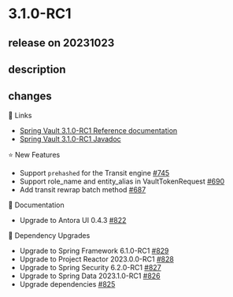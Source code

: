 # 3.1.0-RC1

## release on 20231023

## description

## changes

📗 Links

* <a href="https://docs.spring.io/spring-vault/reference/" rel="nofollow">Spring Vault 3.1.0-RC1 Reference documentation</a>
* <a href="https://docs.spring.io/spring-vault/docs/3.1.0-RC1/api" rel="nofollow">Spring Vault 3.1.0-RC1 Javadoc</a>

⭐ New Features

* Support <code>prehashed</code> for the Transit engine <a href="https://github.com/spring-projects/spring-vault/issues/745" data-hovercard-type="issue" data-hovercard-url="/spring-projects/spring-vault/issues/745/hovercard">#745</a>
* Support role_name and entity_alias in VaultTokenRequest <a href="https://github.com/spring-projects/spring-vault/issues/690" data-hovercard-type="issue" data-hovercard-url="/spring-projects/spring-vault/issues/690/hovercard">#690</a>
* Add transit rewrap batch method <a href="https://github.com/spring-projects/spring-vault/issues/687" data-hovercard-type="issue" data-hovercard-url="/spring-projects/spring-vault/issues/687/hovercard">#687</a>

📔 Documentation

* Upgrade to Antora UI 0.4.3 <a href="https://github.com/spring-projects/spring-vault/issues/822" data-hovercard-type="issue" data-hovercard-url="/spring-projects/spring-vault/issues/822/hovercard">#822</a>

🔨 Dependency Upgrades

* Upgrade to Spring Framework 6.1.0-RC1 <a href="https://github.com/spring-projects/spring-vault/issues/829" data-hovercard-type="issue" data-hovercard-url="/spring-projects/spring-vault/issues/829/hovercard">#829</a>
* Upgrade to Project Reactor 2023.0.0-RC1 <a href="https://github.com/spring-projects/spring-vault/issues/828" data-hovercard-type="issue" data-hovercard-url="/spring-projects/spring-vault/issues/828/hovercard">#828</a>
* Upgrade to Spring Security 6.2.0-RC1 <a href="https://github.com/spring-projects/spring-vault/issues/827" data-hovercard-type="issue" data-hovercard-url="/spring-projects/spring-vault/issues/827/hovercard">#827</a>
* Upgrade to Spring Data 2023.1.0-RC1 <a href="https://github.com/spring-projects/spring-vault/issues/826" data-hovercard-type="issue" data-hovercard-url="/spring-projects/spring-vault/issues/826/hovercard">#826</a>
* Upgrade dependencies <a href="https://github.com/spring-projects/spring-vault/issues/825" data-hovercard-type="issue" data-hovercard-url="/spring-projects/spring-vault/issues/825/hovercard">#825</a>


